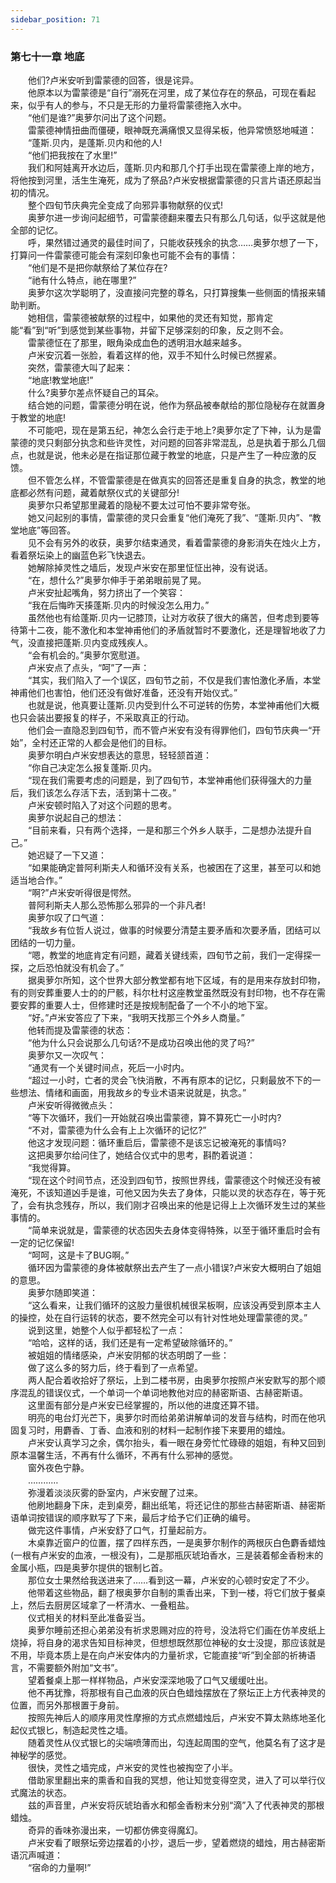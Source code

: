 ```yaml
---
sidebar_position: 71
---
```

### 第七十一章 地底  


　　他们?卢米安听到雷蒙德的回答，很是诧异。  
　　他原本以为雷蒙德是“自行”溺死在河里，成了某位存在的祭品，可现在看起来，似乎有人的参与，不只是无形的力量将雷蒙德拖入水中。  
　　“他们是谁?”奥萝尔问出了这个问题。  
　　雷蒙德神情扭曲而僵硬，眼神既充满痛恨又显得呆板，他异常愤怒地喊道：  
　　“蓬斯.贝内，是蓬斯.贝内和他的人!  
　　“他们把我按在了水里!”  
　　我们和阿娃离开水边后，蓬斯.贝内和那几个打手出现在雷蒙德上岸的地方，将他按到河里，活生生淹死，成为了祭品?卢米安根据雷蒙德的只言片语还原起当初的情况。  
　　整个四旬节庆典完全变成了向邪异事物献祭的仪式!  
　　奥萝尔进一步询问起细节，可雷蒙德翻来覆去只有那么几句话，似乎这就是他全部的记忆。  
　　呼，果然错过通灵的最佳时间了，只能收获残余的执念……奥萝尔想了一下，打算问一件雷蒙德可能会有深刻印象也可能不会有的事情：  
　　“他们是不是把你献祭给了某位存在?  
　　“祂有什么特点，祂在哪里?”  
　　奥萝尔这次学聪明了，没直接问完整的尊名，只打算搜集一些侧面的情报来辅助判断。  
　　她相信，雷蒙德被献祭的过程中，如果他的灵还有知觉，那肯定能“看”到“听”到感觉到某些事物，并留下足够深刻的印象，反之则不会。  
　　雷蒙德怔在了那里，眼角染成血色的透明泪水越来越多。  
　　卢米安沉着一张脸，看着这样的他，双手不知什么时候已然握紧。  
　　突然，雷蒙德大叫了起来：  
　　“地底!教堂地底!”  
　　什么?奥萝尔差点怀疑自己的耳朵。  
　　结合她的问题，雷蒙德分明在说，他作为祭品被奉献给的那位隐秘存在就置身于教堂的地底!  
　　不可能吧，现在是第五纪，神怎么会行走于地上?奥萝尔定了下神，认为是雷蒙德的灵只剩部分执念和些许灵性，对问题的回答非常混乱，总是执着于那么几個点，也就是说，他未必是在指证那位藏于教堂的地底，只是产生了一种应激的反馈。  
　　但不管怎么样，不管雷蒙德是在做真实的回答还是重复自身的执念，教堂的地底都必然有问题，藏着献祭仪式的关键部分!  
　　奥萝尔只希望那里藏着的隐秘不要太过可怕不要非常夸张。  
　　她又问起别的事情，雷蒙德的灵只会重复“他们淹死了我”、“蓬斯.贝内”、“教堂地底”等回答。  
　　见不会有另外的收获，奥萝尔结束通灵，看着雷蒙德的身影消失在烛火上方，看着祭坛染上的幽蓝色彩飞快退去。  
　　她解除掉灵性之墙后，发现卢米安在那里怔怔出神，没有说话。  
　　“在，想什么?”奥萝尔伸手于弟弟眼前晃了晃。  
　　卢米安扯起嘴角，努力挤出了一个笑容：  
　　“我在后悔昨天揍蓬斯.贝内的时候没怎么用力。”  
　　虽然他也有给蓬斯.贝内一记膝顶，让对方收获了很大的痛苦，但考虑到要等待第十二夜，能不激化和本堂神甫他们的矛盾就暂时不要激化，还是理智地收了力气，没直接把蓬斯.贝内变成残疾人。  
　　“会有机会的。”奥萝尔宽慰道。  
　　卢米安点了点头，“呵”了一声：  
　　“其实，我们陷入了一个误区，四旬节之前，不仅是我们害怕激化矛盾，本堂神甫他们也害怕，他们还没有做好准备，还没有开始仪式。”  
　　也就是说，他真要让蓬斯.贝内受到什么不可逆转的伤势，本堂神甫他们大概也只会装出要报复的样子，不采取真正的行动。  
　　他们会一直隐忍到四旬节，而不管卢米安有没有得罪他们，四旬节庆典一“开始”，全村还正常的人都会是他们的目标。  
　　奥萝尔明白卢米安想表达的意思，轻轻颔首道：  
　　“你自己决定怎么报复蓬斯.贝内。  
　　“现在我们需要考虑的问题是，到了四旬节，本堂神甫他们获得强大的力量后，我们该怎么存活下去，活到第十二夜。”  
　　卢米安顿时陷入了对这个问题的思考。  
　　奥萝尔说起自己的想法：  
　　“目前来看，只有两个选择，一是和那三个外乡人联手，二是想办法提升自己。”  
　　她迟疑了一下又道：  
　　“如果能确定普阿利斯夫人和循环没有关系，也被困在了这里，甚至可以和她适当地合作。”  
　　“啊?”卢米安听得很是愕然。  
　　普阿利斯夫人那么恐怖那么邪异的一个非凡者!  
　　奥萝尔叹了口气道：  
　　“我故乡有位哲人说过，做事的时候要分清楚主要矛盾和次要矛盾，团结可以团结的一切力量。  
　　“嗯，教堂的地底肯定有问题，藏着关键线索，四旬节之前，我们一定得探一探，之后恐怕就没有机会了。”  
　　据奥萝尔所知，这个世界大部分教堂都有地下区域，有的是用来存放封印物，有的则安葬重要人士的的尸骸，科尔杜村这座教堂虽然既没有封印物，也不存在需要安葬的重要人士，但修建时还是按规制配备了一个不小的地下室。  
　　“好。”卢米安答应了下来，“我明天找那三个外乡人商量。”  
　　他转而提及雷蒙德的状态：  
　　“他为什么只会说那么几句话?不是成功召唤出他的灵了吗?”  
　　奥萝尔又一次叹气：  
　　“通灵有一个关键时间点，死后一小时内。  
　　“超过一小时，亡者的灵会飞快消散，不再有原本的记忆，只剩最放不下的一些想法、情绪和画面，用我故乡的专业术语来说就是，执念。”  
　　卢米安听得微微点头：  
　　“等下次循环，我们一开始就召唤出雷蒙德，算不算死亡一小时内?  
　　“不对，雷蒙德为什么会有上上次循环的记忆?”  
　　他这才发现问题：循环重启后，雷蒙德不是该忘记被淹死的事情吗?  
　　这把奥萝尔给问住了，她结合仪式中的思考，斟酌着说道：  
　　“我觉得算。  
　　“现在这个时间节点，还没到四旬节，按照世界线，雷蒙德这个时候还没有被淹死，不该知道凶手是谁，可他又因为失去了身体，只能以灵的状态存在，等于死了，会有执念残存，所以，我们刚才召唤出来的他是记得上上次循环发生过的某些事情的。  
　　“简单来说就是，雷蒙德的状态因失去身体变得特殊，以至于循环重启时会有一定的记忆保留!  
　　“呵呵，这是卡了BUG啊。”  
　　循环因为雷蒙德的身体被献祭出去产生了一点小错误?卢米安大概明白了姐姐的意思。  
　　奥萝尔随即笑道：  
　　“这么看来，让我们循环的这股力量很机械很呆板啊，应该没再受到原本主人的操控，处在自行运转的状态，要不然完全可以有针对性地处理雷蒙德的灵。”  
　　说到这里，她整个人似乎都轻松了一点：  
　　“哈哈，这样的话，我们还是有一定希望破除循环的。”  
　　被姐姐的情绪感染，卢米安阴郁的状态明朗了一些：  
　　做了这么多的努力后，终于看到了一点希望。  
　　两人配合着收拾好了祭坛，上到二楼书房，由奥萝尔按照卢米安默写的那个顺序混乱的错误仪式，一个单词一个单词地教他对应的赫密斯语、古赫密斯语。  
　　这里面有部分是卢米安已经掌握的，所以他的进度还算不错。  
　　明亮的电台灯光芒下，奥萝尔时而给弟弟讲解单词的发音与结构，时而在他巩固复习时，用麝香、丁香、血液和别的材料一起制作接下来要用的蜡烛。  
　　卢米安认真学习之余，偶尔抬头，看一眼在身旁忙忙碌碌的姐姐，有种又回到原本温馨生活，不再有什么循环，不再有什么邪神的感觉。  
　　窗外夜色宁静。  
　　…………  
　　弥漫着淡淡灰雾的卧室内，卢米安醒了过来。  
　　他刷地翻身下床，走到桌旁，翻出纸笔，将还记住的那些古赫密斯语、赫密斯语单词按错误的顺序默写了下来，最后才给予它们正确的编号。  
　　做完这件事情，卢米安舒了口气，打量起前方。  
　　木桌靠近窗户的位置，摆了四样东西，一是奥萝尔制作的两根灰白色麝香蜡烛(一根有卢米安的血液，一根没有)，二是那瓶灰琥珀香水，三是装着郁金香粉末的金属小瓶，四是奥萝尔提供的银制匕首。  
　　那位女士果然给我送进来了……看到这一幕，卢米安的心顿时安定了不少。  
　　他带着这些物品，翻了根奥萝尔自制的熏香出来，下到一楼，将它们放于餐桌上，然后去厨房区域拿了一杯清水、一叠粗盐。  
　　仪式相关的材料至此准备妥当。  
　　奥萝尔睡前还担心弟弟没有祈求恩赐对应的符号，没法将它们画在仿羊皮纸上烧掉，将自身的渴求告知目标神灵，但想想既然那位神秘的女士没提，那应该就是不用，毕竟本质上是在向卢米安体内的力量祈求，它能直接“听”到全部的祈祷语言，不需要额外附加“文书”。  
　　望着餐桌上那一样样物品，卢米安深深地吸了口气又缓缓吐出。  
　　他不再犹豫，将那根有自己血液的灰白色蜡烛摆放在了祭坛正上方代表神灵的位置，而另外那根置于身前。  
　　按照先神后人的顺序用灵性摩擦的方式点燃蜡烛后，卢米安不算太熟练地圣化起仪式银匕，制造起灵性之墙。  
　　随着灵性从仪式银匕的尖端喷薄而出，勾连起周围的空气，他莫名有了这才是神秘学的感觉。  
　　很快，灵性之墙完成，卢米安的灵性也被掏空了小半。  
　　借助家里翻出来的熏香和自我的冥想，他让知觉变得空灵，进入了可以举行仪式魔法的状态。  
　　兹的声音里，卢米安将灰琥珀香水和郁金香粉末分别“滴”入了代表神灵的那根蜡烛。  
　　奇异的香味弥漫出来，一切都仿佛变得魔幻。  
　　卢米安看了眼祭坛旁边摆着的小抄，退后一步，望着燃烧的蜡烛，用古赫密斯语沉声喊道：  
　　“宿命的力量啊!”  
